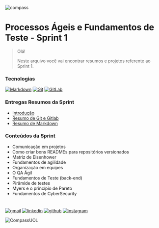 ![compass](https://novojorbras.com.br/images/noticias/16014/19041851_compass.uo.jpg.jpg)

# Processos Ágeis e Fundamentos de Teste - Sprint 1

> Olá! 
> 
> Neste arquivo você vai encontrar resumos e projetos referente ao Sprint 1.

### Tecnologias

[![Markdown](https://img.shields.io/badge/Markdown-000000?style=for-the-badge&logo=markdown&logoColor=white)](./Resumos/markdown.md)
[![Git](https://img.shields.io/badge/Git-E34F26?style=for-the-badge&logo=git&logoColor=white)](./Resumos/git.md)
[![GitLab](https://img.shields.io/badge/GitLab-330F63?style=for-the-badge&logo=gitlab&logoColor=white)](./Resumos/git.md)

### Entregas Resumos da Sprint

- [Introdução](../README.md)
- [Resumo de Git e Gitlab](./Resumos/git.md)
- [Resumo de Markdown](./Resumos/markdown.md)

### Conteúdos da Sprint

- Comunicação em projetos
- Como criar bons READMEs para repositórios versionados
- Matriz de Eisenhower
- Fundamentos de agilidade
- Organização em equipes
- O QA Ágil
- Fundamentos de Teste (back-end)
- Pirâmide de testes
- Myers e o princípio de Pareto
- Fundamentos de CyberSecurity

#

[![gmail](https://img.shields.io/badge/Gmail-D14836?style=for-the-badge&logo=gmail&logoColor=white)](mailto:gabrielndcarvalho@gmail.com)
[![linkedin](https://img.shields.io/badge/LinkedIn-0077B5?style=for-the-badge&logo=linkedin&logoColor=white)](https://www.linkedin.com/in/gabrielnobcarvalho/)
[![github](https://img.shields.io/badge/GitHub-100000?style=for-the-badge&logo=github&logoColor=white)](https://github.com/gabrielncarvalhoo)
[![instagram](https://img.shields.io/badge/Instagram-E4405F?style=for-the-badge&logo=instagram&logoColor=white)](https://www.instagram.com/gabrielncarvalho_/)

![CompassUOL](https://user-images.githubusercontent.com/104440384/214567499-2dc24c5e-d882-4825-b953-f5a69a6be44e.jpg)